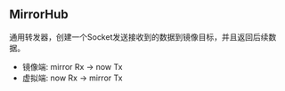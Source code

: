 ﻿## MirrorHub
通用转发器，创建一个Socket发送接收到的数据到镜像目标，并且返回后续数据。

- 镜像端: mirror Rx -> now Tx
- 虚拟端: now Rx -> mirror Tx